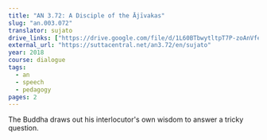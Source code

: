 ```yaml
---
title: "AN 3.72: A Disciple of the Ājīvakas"
slug: "an.003.072"
translator: sujato
drive_links: ["https://drive.google.com/file/d/1L60BTbwytltpT7P-zoAnVfeZcb1bQ75n"]
external_url: "https://suttacentral.net/an3.72/en/sujato"
year: 2018
course: dialogue
tags:
  - an
  - speech
  - pedagogy
pages: 2
---
```


The Buddha draws out his interlocutor's own wisdom to answer a tricky question.

